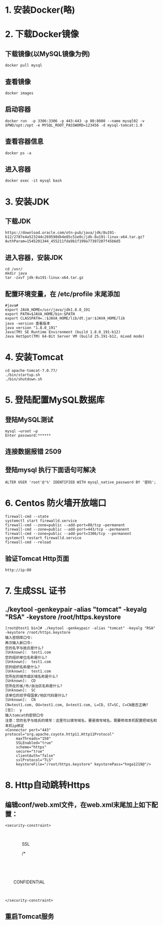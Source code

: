 # 1.	安装Docker(略)
# 2.	下载Docker镜像
## 下载镜像(以MySQL镜像为例)
    docker pull mysql
## 查看镜像
    docker images
## 启动容器
    docker run  -p 3306:3306 -p 443:443 -p 80:8080 --name mysql02 -v $PWD/opt:/opt -e MYSQL_ROOT_PASSWORD=123456 -d mysql-tomcat:1.0
## 查看容器信息
    docker ps -a 
## 进入容器
    docker exec -it mysql bash
# 3.	安装JDK
## 下载JDK
    https://download.oracle.com/otn-pub/java/jdk/8u191-b12/2787e4a523244c269598db4e85c51e0c/jdk-8u191-linux-x64.tar.gz?AuthParam=1545201344_455211fda9b1f199a77307207f45b6d5
## 进入容器，安装JDK
    cd /usr/
    mkdir java 
    tar -zxvf jdk-8u191-linux-x64.tar.gz
## 配置环境变量，在 /etc/profile 末尾添加
    #java#
    export JAVA_HOME=/usr/java/jdk1.8.0_191
    export PATH=$JAVA_HOME/bin:$PATH
    export CLASSPATH=.:$JAVA_HOME/lib/dt.jar:$JAVA_HOME/lib 
    java -version 查看版本
    java version "1.8.0_191"
    Java(TM) SE Runtime Environment (build 1.8.0_191-b12)
    Java HotSpot(TM) 64-Bit Server VM (build 25.191-b12, mixed mode)
# 4.	安装Tomcat
    cd apache-tomcat-7.0.77/
    ./bin/startup.sh
    ./bin/shutdown.sh
# 5.	登陆配置MySQL数据库
## 登陆MySQL测试
    mysql –uroot –p
    Enter password:******
## 连接数据报错 2509
## 登陆mysql 执行下面语句可解决
    ALTER USER 'root'@'%' IDENTIFIED WITH mysql_native_password BY '密码';
# 6.	Centos 防火墙开放端口
    firewall-cmd --state 
    systemctl start firewalld.service
    firewall-cmd --zone=public --add-port=80/tcp –permanent
    firewall-cmd --zone=public --add-port=443/tcp --permanent
    firewall-cmd --zone=public --add-port=3306/tcp --permanent
    systemctl restart firewalld.service
    firewall-cmd --reload
## 验证Tomcat Http页面
    http://ip:80
# 7.	生成SSL 证书
## ./keytool -genkeypair -alias "tomcat" -keyalg "RSA" -keystore /root/https.keystore

    [root@test1 bin]# ./keytool -genkeypair -alias "tomcat" -keyalg "RSA" -keystore /root/https.keystore 
    输入密钥库口令:  
    再次输入新口令: 
    您的名字与姓氏是什么?
    [Unknown]:  test1.com
    您的组织单位名称是什么?
    [Unknown]:  test1.com
    您的组织名称是什么?
    [Unknown]:  test1.com
    您所在的城市或区域名称是什么?
    [Unknown]:  CD
    您所在的省/市/自治区名称是什么?
    [Unknown]:  SC
    该单位的双字母国家/地区代码是什么?
    [Unknown]:  CN
    CN=test1.com, OU=test1.com, O=test1.com, L=CD, ST=SC, C=CN是否正确?
    [否]:  y
    输入tomcat的密钥口令
    注意：您的名字与姓氏的填写：这里可以填写域名，要是填写域名，需要修改本机配置把域名和本机ip绑定
    <Connector port="443" protocol="org.apache.coyote.http11.Http11Protocol"
         maxThreads="150" 
         SSLEnabled="true" 
         scheme="https" 
         secure="true" 
         clientAuth="false" 
         sslProtocol="TLS"
         keystoreFile="/root/https.keystore" keystorePass="hnga1219@"/>
# 8.	Http自动跳转Https
## 编辑conf/web.xml文件，在web.xml末尾加上如下配置：

    <security-constraint>

    <web-resource-collection >

              <web-resource-name >SSL</web-resource-name>

              <url-pattern>/*</url-pattern>

       </web-resource-collection>

       <user-data-constraint>

       <transport-guarantee>CONFIDENTIAL</transport-guarantee>

       </user-data-constraint>

    </security-constraint>

## 重启Tomcat服务

